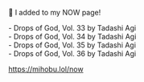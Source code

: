 🤖 I added to my NOW page!

\- Drops of God, Vol. 33 by Tadashi Agi  
\- Drops of God, Vol. 34 by Tadashi Agi  
\- Drops of God, Vol. 35 by Tadashi Agi  
\- Drops of God, Vol. 36 by Tadashi Agi

[<span class="invisible">https://</span><span class="">mihobu.lol/now</span><span class="invisible"></span>](https://mihobu.lol/now)